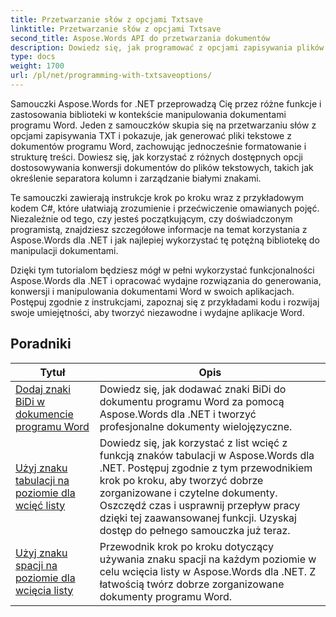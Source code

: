 ```yaml
---
title: Przetwarzanie słów z opcjami Txtsave
linktitle: Przetwarzanie słów z opcjami Txtsave
second_title: Aspose.Words API do przetwarzania dokumentów
description: Dowiedz się, jak programować z opcjami zapisywania plików tekstowych w Aspose.Words dla .NET. Dowiedz się, jak określić kodowanie, formatować tekst, zarządzać podziałami wierszy i nie tylko, dzięki samouczkom krok po kroku i przykładowemu kodowi w języku C#.
type: docs
weight: 1700
url: /pl/net/programming-with-txtsaveoptions/
---
```

Samouczki Aspose.Words for .NET przeprowadzą Cię przez różne funkcje i zastosowania biblioteki w kontekście manipulowania dokumentami programu Word. Jeden z samouczków skupia się na przetwarzaniu słów z opcjami zapisywania TXT i pokazuje, jak generować pliki tekstowe z dokumentów programu Word, zachowując jednocześnie formatowanie i strukturę treści. Dowiesz się, jak korzystać z różnych dostępnych opcji dostosowywania konwersji dokumentów do plików tekstowych, takich jak określenie separatora kolumn i zarządzanie białymi znakami.

Te samouczki zawierają instrukcje krok po kroku wraz z przykładowym kodem C#, które ułatwiają zrozumienie i przećwiczenie omawianych pojęć. Niezależnie od tego, czy jesteś początkującym, czy doświadczonym programistą, znajdziesz szczegółowe informacje na temat korzystania z Aspose.Words dla .NET i jak najlepiej wykorzystać tę potężną bibliotekę do manipulacji dokumentami.

Dzięki tym tutorialom będziesz mógł w pełni wykorzystać funkcjonalności Aspose.Words dla .NET i opracować wydajne rozwiązania do generowania, konwersji i manipulowania dokumentami Word w swoich aplikacjach. Postępuj zgodnie z instrukcjami, zapoznaj się z przykładami kodu i rozwijaj swoje umiejętności, aby tworzyć niezawodne i wydajne aplikacje Word.

 ## Poradniki
| Tytuł | Opis |
| --- | --- |
| [Dodaj znaki BiDi w dokumencie programu Word](./add-bidi-marks/) | Dowiedz się, jak dodawać znaki BiDi do dokumentu programu Word za pomocą Aspose.Words dla .NET i tworzyć profesjonalne dokumenty wielojęzyczne. |
| [Użyj znaku tabulacji na poziomie dla wcięć listy](./use-tab-character-per-level-for-list-indentation/) | Dowiedz się, jak korzystać z list wcięć z funkcją znaków tabulacji w Aspose.Words dla .NET. Postępuj zgodnie z tym przewodnikiem krok po kroku, aby tworzyć dobrze zorganizowane i czytelne dokumenty. Oszczędź czas i usprawnij przepływ pracy dzięki tej zaawansowanej funkcji. Uzyskaj dostęp do pełnego samouczka już teraz. |
| [Użyj znaku spacji na poziomie dla wcięcia listy](./use-space-character-per-level-for-list-indentation/) | Przewodnik krok po kroku dotyczący używania znaku spacji na każdym poziomie w celu wcięcia listy w Aspose.Words dla .NET. Z łatwością twórz dobrze zorganizowane dokumenty programu Word. |